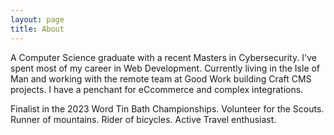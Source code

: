 ```yaml
---
layout: page
title: About
---
```

A Computer Science graduate with a recent Masters in Cybersecurity. I've spent most of my career in Web Development. Currently living in the Isle of Man and working with the remote team at Good Work building Craft CMS projects. I have a penchant for eCcommerce and complex integrations.

Finalist in the 2023 Word Tin Bath Championships. Volunteer for the Scouts. Runner of mountains. Rider of bicycles. Active Travel enthusiast.